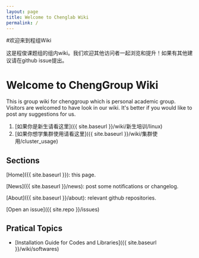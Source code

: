 ```yaml
---
layout: page
title: Welcome to Chenglab Wiki
permalink: /
---
```


#欢迎来到程组Wiki

这是程俊课题组的组内wiki。我们欢迎其他访问者一起浏览和提升！如果有其他建议请在github issue提出。

# Welcome to ChengGroup Wiki

This is group wiki for chenggroup which is personal academic group. Visitors are welcomed to have look in our wiki. It's better if you would like to post any suggestions for us.

1. [如果你是新生请看这里]({{ site.baseurl }}/wiki/新生培训/linux)
2. [如果你想学集群使用请看这里]({{ site.baseurl }}/wiki/集群使用/cluster_usage)

## Sections

[Home]({{ site.baseurl }}): this page.

[News]({{ site.baseurl }}/news): post some notifications or changelog.

[About]({{ site.baseurl }}/about): relevant github repositories.

[Open an issue]({{ site.repo }}/issues)

## Pratical Topics

- [Installation Guide for Codes and Libraries]({{ site.baseurl }}/wiki/softwares)

